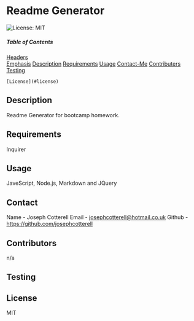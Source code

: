 # Readme Generator

![License: MIT](https://img.shields.io/badge/License-MIT-yellow.svg)

##### Table of Contents

[Headers](#headers)  
[Emphasis](#emphasis)
[Description](#description)
[Requirements](#requirements)
[Usage](#usage)
[Contact-Me](#contact-me)
[Contributers](#contributers)
[Testing](#testing)

    [License](#license)

## Description

Readme Generator for bootcamp homework.

## Requirements

Inquirer

## Usage

JaveScript, Node.js, Markdown and JQuery

## Contact

Name - Joseph Cotterell
Email - josephcotterell@hotmail.co.uk
Github -https://github.com/josephcotterell

## Contributors

n/a

## Testing

## License

MIT
